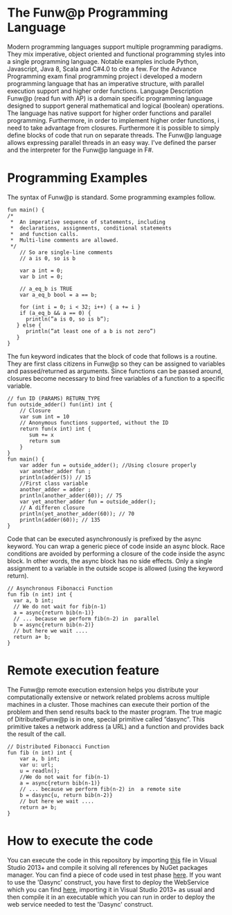 # The Funw@p Programming Language
Modern programming languages support multiple programming paradigms. They mix imperative, object oriented and functional programming styles into a single programming language. Notable examples include Python, Javascript, Java 8,  Scala and C#4.0 to cite a few. For the Advance Programming exam final programming project i developed a modern programming language that has an imperative structure, with parallel execution support and higher order functions. 
Language Description Funw@p (read fun with AP) is a domain specific programming language designed to support general mathematical and logical (boolean) operations. The language has native support for higher order functions and parallel programming. Furthermore, in order to implement higher order functions, i need to take advantage from closures. Furthermore it is possible to simply define blocks of code that run on separate threads. The Funw@p language allows expressing parallel threads in an easy way. 
I've defined the parser and the interpreter for the Funw@p language in F#. 

# Programming Examples
The syntax of Funw@p is standard. Some programming examples follow.
```f#
fun main() {
/*
 *  An imperative sequence of statements, including  
 *  declarations, assignments, conditional statements 
 *  and function calls. 
 *  Multi-line comments are allowed. 
 */     
    // So are single-line comments
    // a is 0, so is b

    var a int = 0;
    var b int = 0;
			 
    // a_eq_b is TRUE
    var a_eq_b bool = a == b;

    for (int i = 0; i < 32; i++) { a += i } 
    if (a_eq_b && a == 0) {
      println(”a is 0, so is b”);
   } else {
      println(”at least one of a b is not zero”)
   } 
}
```
The fun keyword indicates that the block of code that follows is a routine. They are first class citizens in Funw@p so they can be assigned to variables and passed/returned as arguments. Since functions can be passed around, closures become necessary to bind free variables of a function to a specific variable. 
```f#
// fun ID (PARAMS) RETURN_TYPE
fun outside_adder() fun(int) int {
    // Closure
    var sum int = 10
    // Anonymous functions supported, without the ID
    return fun(x int) int {
       sum += x
       return sum
    }
}
fun main() {  
    var adder fun = outside_adder(); //Using closure properly  
    var another_adder fun ;
    println(adder(5)) // 15
    //First class variable  
    another_adder = adder ;  
    println(another_adder(60)); // 75  
    var yet_another_adder fun = outside_adder();  
    // A differen closure
    println(yet_another_adder(60)); // 70
    println(adder(60)); // 135  
}  
```
Code that can be executed asynchronously is prefixed by the async keyword. You can wrap a generic piece of code inside an async block. Race conditions are avoided by performing a closure of the code inside the async block. In other words, the async block has no side effects. Only a single assignment to a variable in the outside scope is allowed (using the keyword return).
```f#
// Asynchronous Fibonacci Function
fun fib (n int) int {
  var a, b int;
  // We do not wait for fib(n-1)
  a = async{return bib(n-1)}
  // ... because we perform fib(n-2) in  parallel
  b = async{return bib(n-2)}
  // but here we wait ....
  return a+ b;
}
```
# Remote execution feature
The Funw@p remote execution extension helps you distribute your computationally extensive or network related problems across multiple machines in a cluster. Those machines can execute their portion of the problem and then send results back to the master program. 
The true magic of DitributedFunw@p is in one, special primitive called ”dasync”. This primitive takes a network address (a URL) and a function and provides back the result of the call. 
```f#
// Distributed Fibonacci Function
fun fib (n int) int {
    var a, b int;
    var u: url;
    u = readln();
    //We do not wait for fib(n-1)
    a = async{return bib(n-1)}
    // ... because we perform fib(n-2) in  a remote site
    b = dasync{u, return bib(n-2)}
    // but here we wait ....
    return a+ b;
}
```
# How to execute the code
You can execute the code in this repository by importing [this](https://github.com/andrea-tesei/FunWAP-project/blob/master/AP.sln) file in Visual Studio 2013+ and compile it solving all references by NuGet packages manager.
You can find a piece of code used in test phase [here](https://github.com/andrea-tesei/FunWAP-project/blob/master/FunW%40P/testcode.txt).
If you want to use the 'Dasync' construct, you have first to deploy the WebService which you can find [here](https://github.com/andrea-tesei/FunWAP-project/tree/master/SHWebService), importing it in Visual Studio 2013+ as usual and then compile it in an executable which you can run in order to deploy the web service needed to test the 'Dasync' construct.
